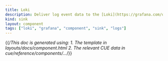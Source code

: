 ```yaml
---
title: Loki
description: Deliver log event data to the [Loki](https://grafana.com/oss/loki) aggregation system
kind: sink
layout: component
tags: ["loki", "grafana", "component", "sink", "logs"]
---
```


{{/*This doc is generated using:
     1. The template in layouts/docs/component.html
2. The relevant CUE data in cue/reference/components/...*/}}
